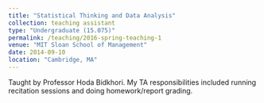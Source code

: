 ```yaml
---
title: "Statistical Thinking and Data Analysis"
collection: teaching assistant
type: "Undergraduate (15.075)"
permalink: /teaching/2016-spring-teaching-1
venue: "MIT Sloan School of Management"
date: 2014-09-10
location: "Cambridge, MA"
---
```

Taught by Professor Hoda Bidkhori. My TA responsibilities included running recitation sessions and doing homework/report grading.
